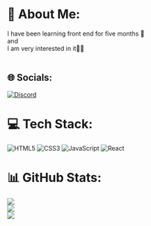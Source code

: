 # 💫 About Me:
I have been learning front end for five months 🧑‍<br>and<br>I am very interested in it👨‍💻<br><br>


## 🌐 Socials:
[![Discord](https://img.shields.io/badge/Discord-%237289DA.svg?logo=discord&logoColor=white)](https://discord.gg/Shahin#6969) 

# 💻 Tech Stack:
![HTML5](https://img.shields.io/badge/html5-%23E34F26.svg?style=for-the-badge&logo=html5&logoColor=white) ![CSS3](https://img.shields.io/badge/css3-%231572B6.svg?style=for-the-badge&logo=css3&logoColor=white) ![JavaScript](https://img.shields.io/badge/javascript-%23323330.svg?style=for-the-badge&logo=javascript&logoColor=%23F7DF1E) ![React](https://img.shields.io/badge/react-%2320232a.svg?style=for-the-badge&logo=react&logoColor=%2361DAFB)
# 📊 GitHub Stats:
![](https://github-readme-streak-stats.herokuapp.com/?user=ShahinFallah&theme=jolly&hide_border=false)<br/>
![](https://github-readme-stats.vercel.app/api?username=ShahinFallah&theme=jolly&hide_border=false&include_all_commits=false&count_private=true)<br/>
![](https://github-readme-stats.vercel.app/api/top-langs/?username=ShahinFallah&theme=jolly&hide_border=false&include_all_commits=false&count_private=true&layout=compact)

<!-- Proudly created with GPRM ( https://gprm.itsvg.in ) -->


